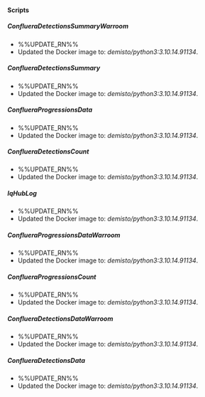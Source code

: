 
#### Scripts

##### ConflueraDetectionsSummaryWarroom

- %%UPDATE_RN%%
- Updated the Docker image to: *demisto/python3:3.10.14.91134*.
##### ConflueraDetectionsSummary

- %%UPDATE_RN%%
- Updated the Docker image to: *demisto/python3:3.10.14.91134*.
##### ConflueraProgressionsData

- %%UPDATE_RN%%
- Updated the Docker image to: *demisto/python3:3.10.14.91134*.
##### ConflueraDetectionsCount

- %%UPDATE_RN%%
- Updated the Docker image to: *demisto/python3:3.10.14.91134*.
##### IqHubLog

- %%UPDATE_RN%%
- Updated the Docker image to: *demisto/python3:3.10.14.91134*.
##### ConflueraProgressionsDataWarroom

- %%UPDATE_RN%%
- Updated the Docker image to: *demisto/python3:3.10.14.91134*.
##### ConflueraProgressionsCount

- %%UPDATE_RN%%
- Updated the Docker image to: *demisto/python3:3.10.14.91134*.
##### ConflueraDetectionsDataWarroom

- %%UPDATE_RN%%
- Updated the Docker image to: *demisto/python3:3.10.14.91134*.
##### ConflueraDetectionsData

- %%UPDATE_RN%%
- Updated the Docker image to: *demisto/python3:3.10.14.91134*.
